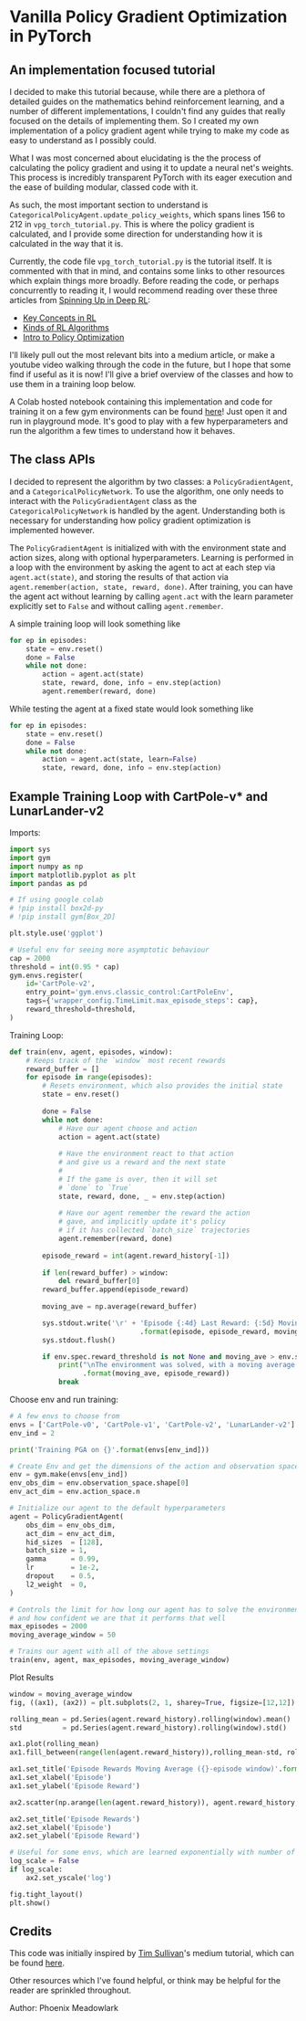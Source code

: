 # Vanilla Policy Gradient Optimization in PyTorch
## An implementation focused tutorial

I decided to make this tutorial because, while there are a plethora of detailed guides on the mathematics behind reinforcement learning, and a number of different implementations, I couldn't find any guides that really focused on the details of implementing them. So I created my own implementation of a policy gradient agent while trying to make my code as easy to understand as I possibly could. 

What I was most concerned about elucidating is the the process of calculating the policy gradient and using it to update a neural net's weights. This process is incredibly transparent PyTorch with its eager execution and the ease of building modular, classed code with it. 

As such, the most important section to understand is `CategoricalPolicyAgent.update_policy_weights`, which spans lines 156 to 212 in `vpg_torch_tutorial.py`. This is where the policy gradient is calculated, and I provide some direction for understanding how it is calculated in the way that it is.

Currently, the code file `vpg_torch_tutorial.py` is the tutorial itself. It is commented with that in mind, and contains some links to other resources which explain things more broadly. Before reading the code, or perhaps concurrently to reading it, I would recommend reading over these three articles from [Spinning Up in Deep RL](https://spinningup.openai.com/en/latest/index.html):
- [Key Concepts in RL](https://spinningup.openai.com/en/latest/spinningup/rl_intro.html)
- [Kinds of RL Algorithms](https://spinningup.openai.com/en/latest/spinningup/rl_intro2.html)
- [Intro to Policy Optimization](https://spinningup.openai.com/en/latest/spinningup/rl_intro3.html)

I'll likely pull out the most relevant bits into a medium article, or make a youtube video walking through the code in the future, but I hope that some find if useful as it is now! I'll give a brief overview of the classes and how to use them in a training loop below.

A Colab hosted notebook containing this implementation and code for training it on a few gym environments can be found [here](https://colab.research.google.com/drive/1-o9W05S8a3atS97clhEcu_lmhmLMNpVf)! Just open it and run in playground mode. It's good to play with a few hyperparameters and run the algorithm a few times to understand how it behaves.

## The class APIs

I decided to represent the algorithm by two classes: a `PolicyGradientAgent`, and a `CategoricalPolicyNetwork`. To use the algorithm, one only needs to interact with the `PolicyGradientAgent` class as the `CategoricalPolicyNetwork` is handled by the agent. Understanding both is necessary for understanding how policy gradient optimization is implemented however.

The `PolicyGradientAgent` is initialized with with the environment state and action sizes, along with optional hyperparameters. Learning is performed in a loop with the environment by asking the agent to act at each step via `agent.act(state)`, and storing the results of that action via `agent.remember(action, state, reward, done)`. After training, you can have the agent act without learning by calling `agent.act` with the learn parameter explicitly set to `False` and without calling `agent.remember`.

A simple training loop will look something like
```Python
for ep in episodes:
    state = env.reset()
    done = False
    while not done:
        action = agent.act(state)
        state, reward, done, info = env.step(action)
        agent.remember(reward, done)
```

While testing the agent at a fixed state would look something like
```Python
for ep in episodes:
    state = env.reset()
    done = False
    while not done:
        action = agent.act(state, learn=False)
        state, reward, done, info = env.step(action)
```



## Example Training Loop with CartPole-v* and LunarLander-v2

Imports:
```Python
import sys
import gym
import numpy as np
import matplotlib.pyplot as plt
import pandas as pd

# If using google colab
# !pip install box2d-py
# !pip install gym[Box_2D]

plt.style.use('ggplot')

# Useful env for seeing more asymptotic behaviour
cap = 2000
threshold = int(0.95 * cap)
gym.envs.register(
    id='CartPole-v2',
    entry_point='gym.envs.classic_control:CartPoleEnv',
    tags={'wrapper_config.TimeLimit.max_episode_steps': cap},
    reward_threshold=threshold,
)
```

Training Loop:
```Python
def train(env, agent, episodes, window):
    # Keeps track of the `window` most recent rewards
    reward_buffer = []
    for episode in range(episodes):
        # Resets environment, which also provides the initial state
        state = env.reset()
        
        done = False       
        while not done:
            # Have our agent choose and action
            action = agent.act(state)
            
            # Have the environment react to that action
            # and give us a reward and the next state
            # 
            # If the game is over, then it will set 
            # `done` to `True`
            state, reward, done, _ = env.step(action)
            
            # Have our agent remember the reward the action
            # gave, and implicitly update it's policy
            # if it has collected `batch_size` trajectories
            agent.remember(reward, done)
        
        episode_reward = int(agent.reward_history[-1])
        
        if len(reward_buffer) > window:
            del reward_buffer[0]
        reward_buffer.append(episode_reward)
        
        moving_ave = np.average(reward_buffer)

        sys.stdout.write('\r' + 'Episode {:4d} Last Reward: {:5d} Moving Average: {:7.2f}'
                                .format(episode, episode_reward, moving_ave))
        sys.stdout.flush()

        if env.spec.reward_threshold is not None and moving_ave > env.spec.reward_threshold:
            print("\nThe environment was solved, with a moving average reward of {:7.2f}!."
                  .format(moving_ave, episode_reward))
            break
```

Choose env and run training:
```Python
# A few envs to choose from
envs = ['CartPole-v0', 'CartPole-v1', 'CartPole-v2', 'LunarLander-v2']
env_ind = 2

print('Training PGA on {}'.format(envs[env_ind]))

# Create Env and get the dimensions of the action and observation spaces
env = gym.make(envs[env_ind])
env_obs_dim = env.observation_space.shape[0]
env_act_dim = env.action_space.n

# Initialize our agent to the default hyperparameters
agent = PolicyGradientAgent(
    obs_dim = env_obs_dim,
    act_dim = env_act_dim,
    hid_sizes  = [128],
    batch_size = 1,
    gamma      = 0.99, 
    lr         = 1e-2,
    dropout    = 0.5,
    l2_weight  = 0,
)

# Controls the limit for how long our agent has to solve the environment
# and how confident we are that it performs that well
max_episodes = 2000
moving_average_window = 50

# Trains our agent with all of the above settings
train(env, agent, max_episodes, moving_average_window)
```

Plot Results
```Python
window = moving_average_window
fig, ((ax1), (ax2)) = plt.subplots(2, 1, sharey=True, figsize=[12,12])

rolling_mean = pd.Series(agent.reward_history).rolling(window).mean()
std          = pd.Series(agent.reward_history).rolling(window).std()

ax1.plot(rolling_mean)
ax1.fill_between(range(len(agent.reward_history)),rolling_mean-std, rolling_mean+std, alpha=0.2)

ax1.set_title('Episode Rewards Moving Average ({}-episode window)'.format(window))
ax1.set_xlabel('Episode')
ax1.set_ylabel('Episode Reward')

ax2.scatter(np.arange(len(agent.reward_history)), agent.reward_history, alpha=0.5)

ax2.set_title('Episode Rewards')
ax2.set_xlabel('Episode')
ax2.set_ylabel('Episode Reward')

# Useful for some envs, which are learned exponentially with number of episodes
log_scale = False
if log_scale:
    ax2.set_yscale('log')

fig.tight_layout()
plt.show()
```

## Credits

This code was initially inspired by [Tim Sullivan](https://ts1829.github.io)'s medium tutorial, which can be found [here](https://medium.com/@ts1829/policy-gradient-reinforcement-learning-in-pytorch-df1383ea0baf).

Other resources which I've found helpful, or think may be helpful for the reader are sprinkled throughout. 

Author: Phoenix Meadowlark
